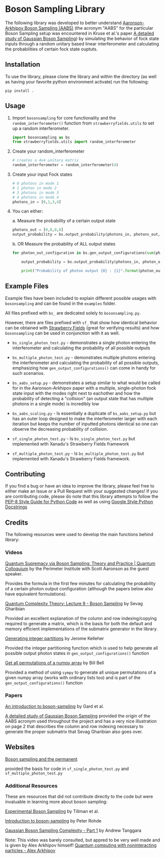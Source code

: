 # Boson Sampling Library

The following library was developed to better understand
[Aaronson-Arkhipov Boson Sampling (AABS)](https://arxiv.org/pdf/1011.3245.pdf) 
(the acronym "AABS" for the particular Boson Sampling setup was encountered in Kruse et al.'s paper [A detailed study of Gaussian Boson Sampling](http://arxiv.org/abs/1801.07488))
by simulating the behavior of fock state inputs through a random unitary based linear interferometer and calculating the probabilities of certain fock state ouptuts.


## Installation

To use the library, please clone the library and within the directory (as well as having your favorite python environment activate) run the following:

```
pip install .
```

## Usage

1. Import `bosonsampling` for core functionality and the `random_interferometer()` function from `strawberryfields.utils` to set up a random interferometer.

    ```python
    import bosonsampling as bs
    from strawberryfields.utils import random_interferometer
    ```

2. Create your random_interferometer

    ```python
    # creates a 4x4 unitary matrix
    random_interferometer = random_interferometer(4)
    ```

3. Create your input Fock states

    ```python
    # 0 photons in mode 1
    # 1 photon in mode 2
    # 3 photons in mode 3
    # 4 photons in mode 4
    photons_in = [0,1,3,4]
    ```

4. You can either:

    a. Measure the probability of a certain output state 

    ```python
    photons_out = [0,0,0,8]
    output_probability = bs.output_probability(photons_in, photons_out, random_interferometer)
    ```

    b. OR Measure the probability of ALL output states

    ```python
    for photon_out_configuration in bs.gen_output_configurations(sum(photons_in), len(photons_in)):

        output_probability = bs.output_probability(photons_in, photon_out_configuration, random_interferometer)

        print("Probability of photon output {0} : {1}".format(photon_out_configuration, output_probability))
    ```

## Example Files

Example files have been included to explain different possible usages with `bosonsampling` and can be found in the `examples` folder.

All files prefixed with `bs_` are dedicated solely to `bosonsampling.py`. 

However, there are files prefixed with `sf_` that show how identical behavior can be obtained with [Strawberry Fields](https://strawberryfields.ai/) (great for verifying results) and how `bosonsampling` can be used in conjunction with it as well.

* `bs_single_photon_test.py` - demonstrates a single photon entering the interferometer and calculating the probability of all possible outputs
* `bs_multiple_photon_test.py` - demonstrates multiple photons entering the interferometer and calculating the probability of all possible outputs, emphasizing how `gen_output_configurations()` can come in handy for such scenarios.
* `bs_aabs_setup.py` - demonstrates a setup similar to what would be called for in the Aaronson-Arkhipov paper with a multiple, single-photon fock state input with the modes right next to eachother and how the probability of detecting a "collision" (an output state that has multiple photons in a single mode) is incredibly low
* `bs_aabs_scaling.py` - Is essentially a duplicate of `bs_aabs_setup.py` but has an outer loop designed to make the interferometer larger with each iteration but keeps the number of inputted photons identical so one can observe the decreasing probability of collision.

* `sf_single_photon_test.py` - Is `bs_single_photon_test.py` but implemented with Xanadu's Strawberry Fields framework
* `sf_multiple_photon_test.py` - Is `bs_multiple_photon_test.py` but implemented with Xanadu's Strawberry Fields framework.

## Contributing

If you find a bug or have an idea to improve the library, please feel free to either make an Issue or a Pull Request with your suggested changes! If you are contributing code, please do note that this library attempts to follow the [PEP-8 Style Guide for Python Code](https://www.python.org/dev/peps/pep-0008/#package-and-module-names) as well as using [Google Style Python Docstrings](https://sphinxcontrib-napoleon.readthedocs.io/en/latest/example_google.html)

## Credits

The following resources were used to develop the main functions 
behind library:

### Videos 

[Quantum Supremacy via Boson Sampling: Theory and Practice | Quantum Colloquium](https://www.youtube.com/watch?v=jhBeK9y6DCo) by the Perimeter Institute with Scott Aaronson as the guest speaker.

Provides the formula in the first few minutes for calculating the probability of a certain photon output configuration (although the papers below also have equivalent formulations).

[Quantum Complexity Theory: Lecture 9 - Boson Sampling](https://www.youtube.com/watch?v=RKH1jvNb0Vc)
by Sevag Gharibian

Provided an excellent explanation of the column and row indexing/copying required to generate a matrix, which is the basis for both the default and memory efficient implementations of the submatrix generator in the library.

[Generating integer partitions](https://jeromekelleher.net/generating-integer-partitions.html)
by Jerome Kelleher

Provided the integer partitioning function which is used to help generate all possible output photon states
in `gen_output_configurations()` function

[Get all permutations of a numpy array](https://stackoverflow.com/a/41210450)
by Bill Bell 

Provided a method of using `sympy` to generate all unique permutations of a given
numpy array (works with ordinary lists too) and is part of the 
`gen_output_configurations()` function

### Papers

[An introduction to boson-sampling](http://arxiv.org/abs/1406.6767)
by Gard et al.

[A detailed study of Gaussian Boson Sampling](http://arxiv.org/abs/1801.07488)
provided the origin of the AABS acronym used throughout the project and has a very nice illustration on page 2 that describes the column and row indexing necessary to generate the proper submatrix that Sevag Gharibian also goes over.

## Websites

[Boson sampling and the permanent](https://strawberryfields.ai/photonics/demos/run_boson_sampling.html)

provided the basis for code in `sf_single_photon_test.py` and `sf_multiple_photon_test.py`

### Additional Resources

These are resources that did not contribute directly to the code but
were invaluable in learning more about boson sampling:

[Experimental Boson Sampling](https://www.nature.com/articles/nphoton.2013.102)
by Tillman et al.

[Introduction to boson-sampling](https://www.youtube.com/watch?v=tlgYp-I5dvs)
by Peter Rohde

[Gaussian Boson Sampling Complexity - Part 1](https://www.youtube.com/watch?v=G3SGty8sbnw)
by Andrew Tanggara 

Note: This video was barely consulted, but appred to be very well made and is given by Alex Arkhipov himself!
[Quantum computing with noninteracting particles - Alex Arkhipov](https://www.youtube.com/watch?v=fpRgp8sxcyo)
